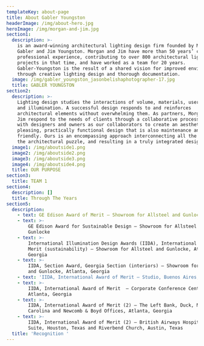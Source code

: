 ```yaml
---
templateKey: about-page
title: About Gabler Youngston
headerImage: /img/about-hero.jpg
heroImage: /img/morgan-and-jim.jpg
section1:
  description: >-
    is an award-winning architectural lighting design firm founded by Morgan
    Gabler and Jim Youngston. Morgan and Jim have more than 50 years’ combined
    professional experience, contributing to over 800 architectural lighting
    projects in that time, and have worked as a team for 20 years.
    Gabler-Youngston is the result of a shared vision for improved environments
    through creative lighting design and thorough documentation.
  image: /img/gabler_youngston_jasonbelishaphotographer-17.jpg
  title: GABLER YOUNGSTON
section2:
  description: >-
    Lighting design studies the interactions of volume, materials, user needs,
    and illumination. A successful design responds to and reinforces
    architectural elements without overwhelming them. As partners, Morgan and
    Jim respond to the needs of clients through a collaborative process. We work
    with designers and owners as our collaborators to create an aesthetically
    pleasing, practically functional design that is also maintenance and budget
    friendly. Ours is an encompassing approach interconnecting all the pieces of
    the architectural puzzle, and resulting in a truly integrated design.
  image1: /img/aboutside1.png
  image2: /img/aboutside2.png
  image3: /img/aboutside3.png
  image4: /img/aboutside4.png
  title: OUR PURPOSE
section3:
  title: TEAM 1
section4:
  description: []
  title: Through The Years
section5:
  description:
    - text: GE Edison Award of Merit – Showroom for Allsteel and Gunlocke
    - text: >-
        GE Edison Award for Sustainable Design – Showroom for Allsteel and
        Gunlocke
    - text: >-
        International Illumination Design Awards (IIDA), International Award of
        Merit (sustainability) – Showroom for Allsteel and Gunlocke, Atlanta,
        Georgia
    - text: >-
        IIDA, Section Award, Georgia Section (interiors) – Showroom for Allsteel
        and Gunlocke, Atlanta, Georgia
    - text: 'IIDA, International Award of Merit – Studio, Buenos Aires, Argentina'
    - text: >-
        IIDA, International Award of Merit  – Corporate Conference Center Lobby,
        Atlanta, Georgia
    - text: >-
        IIDA, International Award of Merit (2) – The Left Bank, Duck, North
        Carolina and Newcomb & Boyd Offices, Atlanta, Georgia
    - text: >-
        IIDA, International Award of Merit (2) – British Airways Hospitality
        Suite, Houston, Texas and Riverbend Church, Austin, Texas
  title: 'Recognition '
---
```


